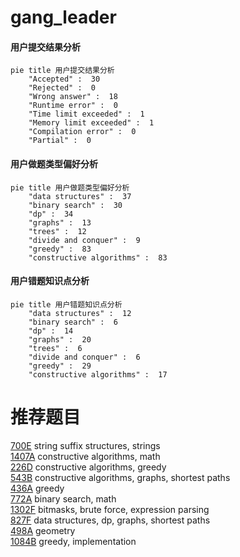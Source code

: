 # gang_leader

<!-- tabs:start -->



#### **用户提交结果分析**

```mermaid
pie title 用户提交结果分析
    "Accepted" :  30
    "Rejected" :  0
    "Wrong answer" :  18
    "Runtime error" :  0
    "Time limit exceeded" :  1
    "Memory limit exceeded" :  1
    "Compilation error" :  0
    "Partial" :  0
```

#### **用户做题类型偏好分析**

```mermaid
pie title 用户做题类型偏好分析
    "data structures" :  37
    "binary search" :  30
    "dp" :  34
    "graphs" :  13
    "trees" :  12
    "divide and conquer" :  9
    "greedy" :  83
    "constructive algorithms" :  83
```
#### **用户错题知识点分析**

```mermaid
pie title 用户错题知识点分析
    "data structures" :  12
    "binary search" :  6
    "dp" :  14
    "graphs" :  20
    "trees" :  6
    "divide and conquer" :  6
    "greedy" :  29
    "constructive algorithms" :  17
```



<!-- tabs:end -->
# 推荐题目
[700E](https://codeforces.com/contest/700/problem/E)		string suffix structures,
                        strings		  
[1407A](https://codeforces.com/contest/1407/problem/A)		constructive algorithms,
                        math		  
[226D](https://codeforces.com/contest/226/problem/D)		constructive algorithms,
                        greedy		  
[543B](https://codeforces.com/contest/543/problem/B)		constructive algorithms,
                        graphs,
                        shortest paths		  
[436A](https://codeforces.com/contest/436/problem/A)		greedy		  
[772A](https://codeforces.com/contest/772/problem/A)		binary search,
                        math		  
[1302F](https://codeforces.com/contest/1302/problem/F)		bitmasks,
                        brute force,
                        expression parsing		  
[827F](https://codeforces.com/contest/827/problem/F)		data structures,
                        dp,
                        graphs,
                        shortest paths		  
[498A](https://codeforces.com/contest/498/problem/A)		geometry		  
[1084B](https://codeforces.com/contest/1084/problem/B)		greedy,
                        implementation		  
